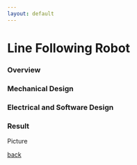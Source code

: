 ```yaml
---
layout: default
---
```


# Line Following Robot

### Overview



### Mechanical Design

### Electrical and Software Design

### Result

Picture

[back](./)
